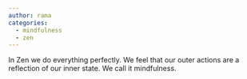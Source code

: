 ```yaml
---
author: rama
categories:
  - mindfulness
  - zen
---
```


In Zen we do everything perfectly. We feel that our outer actions are a reflection of our inner state. We call it mindfulness.